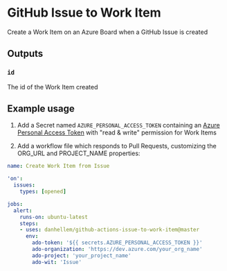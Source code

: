 # GitHub Issue to Work Item
Create a Work Item on an Azure Board when a GitHub Issue is created

## Outputs

### `id`

The id of the Work Item created

## Example usage

1. Add a Secret named `AZURE_PERSONAL_ACCESS_TOKEN` containing an [Azure Personal Access Token](https://docs.microsoft.com/en-us/azure/devops/organizations/accounts/use-personal-access-tokens-to-authenticate) with "read & write" permission for Work Items

2. Add a workflow file which responds to Pull Requests, customizing the ORG_URL and PROJECT_NAME properties:

```yaml
name: Create Work Item from Issue

'on':
  issues:
    types: [opened]

jobs:
  alert:
    runs-on: ubuntu-latest
    steps:
    - uses: danhellem/github-actions-issue-to-work-item@master
      env:
        ado-token: '${{ secrets.AZURE_PERSONAL_ACCESS_TOKEN }}'
        ado-organization: 'https://dev.azure.com/your_org_name'
        ado-project: 'your_project_name'
        ado-wit: 'Issue'
```
